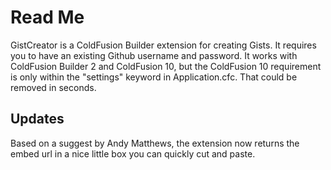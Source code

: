 
# Read Me


GistCreator is a ColdFusion Builder extension for creating Gists. It requires you to have an existing
Github username and password. It works with ColdFusion Builder 2 and ColdFusion 10, but the ColdFusion 10
requirement is only within the "settings" keyword in Application.cfc. That could be removed in seconds.


## Updates

Based on a suggest by Andy Matthews, the extension now returns the embed url in a nice little box you can quickly cut and paste.
